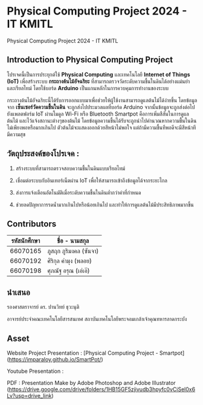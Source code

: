 # **Physical Computing Project 2024 - IT KMITL**

 Physical Computing Project 2024 - IT KMITL

## Introduction to Physical Computing Project
โปรเจคนี้เป็นการประยุกต์ใช้ **Physical Computing** และเทคโนโลยี **Internet of Things (IoT)** เพื่อสร้างระบบ **กระถางต้นไม้อัจฉริยะ** ที่สามารถตรวจวัดระดับความชื้นในดินได้อย่างแม่นยำและเรียลไทม์ โดยใช้บอร์ด **Arduino** เป็นแกนหลักในการควบคุมการทำงานของระบบ

กระถางต้นไม้อัจฉริยะนี้ได้รับการออกแบบมาเพื่อช่วยให้ผู้ใช้งานสามารถดูแลต้นไม้ได้ง่ายขึ้น โดยข้อมูลจาก **เซ็นเซอร์วัดความชื้นในดิน** จะถูกส่งไปประมวลผลที่บอร์ด Arduino จากนั้นข้อมูลจะถูกส่งต่อไปยังแพลตฟอร์ม IoT ผ่านโมดูล Wi-Fi หรือ Bluetooth 
Smartpot คือการเพิ่มสีสันในการดูแลต้นไม้ และไว้แจ้งสถานะต่างๆของต้นไม้ โดยข้อมูลความชื้นได้รับจะถูกนำไปคำนวณหากความชื้นในดินไม่เพียงพอหรือมากเกินไป ตัวต้นไม้จะแสดงออกด้วยสีหน้าไม่พอใจ แต่ถ้ามีความชื้นทีพอดีจะมีสีหน้าทีมีความสุข 


## วัตถุประสงค์ของโปรเจค :

 1. สร้างระบบที่สามารถตรวจสอบความชื้นในดินแบบเรียลไทม์

 2. เชื่อมต่อระบบกับอินเทอร์เน็ตผ่าน IoT เพื่อให้สามารถเข้าถึงข้อมูลได้จากระยะไกล

 3. ส่งการแจ้งเตือนอัตโนมัติเมื่อระดับความชื้นในดินต่ำกว่าค่าที่กำหนด

 4. ช่วยลดปัญหาการรดน้ำมากเกินไปหรือน้อยเกินไป และทำให้การดูแลต้นไม้มีประสิทธิภาพมากขึ้น

## Contributors

| รหัสนักศึกษา | ชื่อ - นามสกุล |
|--|--|
| 66070165 | ภูสฤก ภูริมงคล (ซันจา)
| 66070192 | ศิริกุล คำมุง (พลอย) 
| 66070198 | ศุภณัฐ อรุณ (เอ่เอ๊) 


## นำเสนอ

รองศาสตราจารย์ ดร. ปานวิทย์ ธุวะนุติ

อาจารย์ประจำคณะเทคโนโลยีสารสนเทศ สถาบันเทคโนโลยีพระจอมเกล้าเจ้าคุณทหารลาดกระบัง

## Asset
Website Project Presentation : [Physical Computing Project - Smartpot]
(https://imparaloy.github.io/SmartPot/)

Youtube Presentation : 

PDF : Presentation Make by Adobe Photoshop and Adobe Illustrator (https://drive.google.com/drive/folders/1HB15GF5zjivudb3hpyfc0vCiSel0x6Lv?usp=drive_link)
